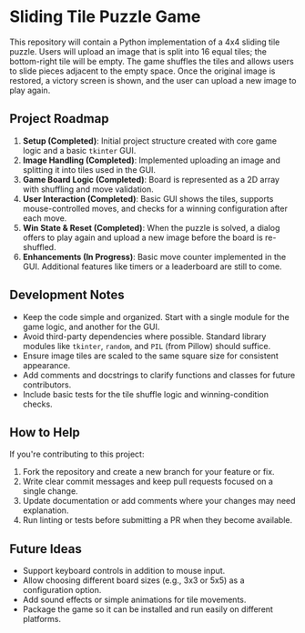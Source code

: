 # Sliding Tile Puzzle Game

This repository will contain a Python implementation of a 4x4 sliding tile puzzle. Users will upload an image that is split into 16 equal tiles; the bottom-right tile will be empty. The game shuffles the tiles and allows users to slide pieces adjacent to the empty space. Once the original image is restored, a victory screen is shown, and the user can upload a new image to play again.

## Project Roadmap

1. **Setup (Completed)**: Initial project structure created with core game logic and a basic `tkinter` GUI.
2. **Image Handling (Completed)**: Implemented uploading an image and splitting it into tiles used in the GUI.
3. **Game Board Logic (Completed)**: Board is represented as a 2D array with shuffling and move validation.
4. **User Interaction (Completed)**: Basic GUI shows the tiles, supports mouse-controlled moves, and checks for a winning configuration after each move.
5. **Win State & Reset (Completed)**: When the puzzle is solved, a dialog offers to play again and upload a new image before the board is re-shuffled.
6. **Enhancements (In Progress)**: Basic move counter implemented in the GUI. Additional features like timers or a leaderboard are still to come.

## Development Notes

- Keep the code simple and organized. Start with a single module for the game logic, and another for the GUI.
- Avoid third-party dependencies where possible. Standard library modules like `tkinter`, `random`, and `PIL` (from Pillow) should suffice.
- Ensure image tiles are scaled to the same square size for consistent appearance.
- Add comments and docstrings to clarify functions and classes for future contributors.
- Include basic tests for the tile shuffle logic and winning-condition checks.

## How to Help

If you're contributing to this project:

1. Fork the repository and create a new branch for your feature or fix.
2. Write clear commit messages and keep pull requests focused on a single change.
3. Update documentation or add comments where your changes may need explanation.
4. Run linting or tests before submitting a PR when they become available.

## Future Ideas

- Support keyboard controls in addition to mouse input.
- Allow choosing different board sizes (e.g., 3x3 or 5x5) as a configuration option.
- Add sound effects or simple animations for tile movements.
- Package the game so it can be installed and run easily on different platforms.

